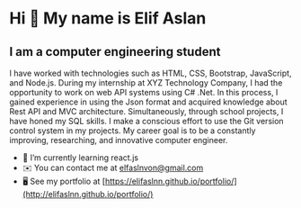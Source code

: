 Hi 👋 My name is Elif Aslan
===========================

I am a computer engineering student
-----------------------------------

I have worked with technologies such as HTML, CSS, Bootstrap, JavaScript, and Node.js. During my internship at XYZ Technology Company, I had the opportunity to work on web API systems using C# .Net. In this process, I gained experience in using the Json format and acquired knowledge about Rest API and MVC architecture. Simultaneously, through school projects, I have honed my SQL skills. I make a conscious effort to use the Git version control system in my projects. My career goal is to be a constantly improving, researching, and innovative computer engineer.

- 🌱 I’m currently learning react.js
- ✉️  You can contact me at [elfaslnvon@gmail.com](mailto:elfaslnvon@gmail.com)
- 🖥️  See my portfolio at [https://elifaslnn.github.io/portfolio/](http://elifaslnn.github.io/portfolio/)


